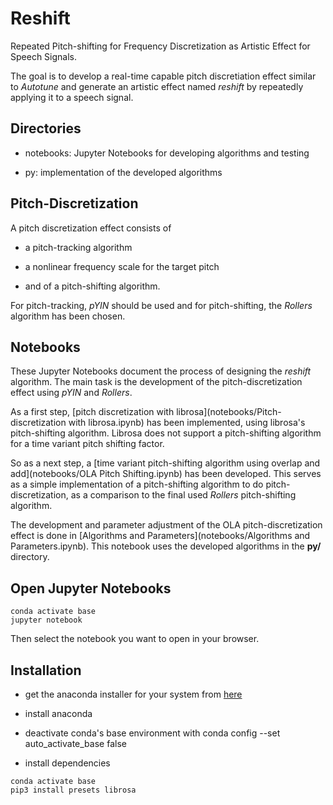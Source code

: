 Reshift
=======

Repeated Pitch-shifting for Frequency Discretization as Artistic Effect for Speech Signals.

The goal is to develop a real-time capable pitch discretiation effect similar to *Autotune* and generate an artistic effect named *reshift* by repeatedly applying it to a speech signal.


Directories
-----------

* notebooks: Jupyter Notebooks for developing algorithms and testing

* py: implementation of the developed algorithms


Pitch-Discretization
--------------------

A pitch discretization effect consists of

* a pitch-tracking algorithm

* a nonlinear frequency scale for the target pitch

* and of a pitch-shifting algorithm.

For pitch-tracking, *pYIN* should be used and for pitch-shifting, the *Rollers* algorithm has been chosen.


Notebooks
---------

These Jupyter Notebooks document the process of designing the *reshift* algorithm.
The main task is the development of the pitch-discretization effect using *pYIN* and *Rollers*.

As a first step, [pitch discretization with librosa](notebooks/Pitch-discretization with librosa.ipynb) has been implemented, using librosa's pitch-shifting algorithm.
Librosa does not support a pitch-shifting algorithm for a time variant pitch shifting factor.

So as a next step, a [time variant pitch-shifting algorithm using overlap and add](notebooks/OLA Pitch Shifting.ipynb) has been developed.
This serves as a simple implementation of a pitch-shifting algorithm to do pitch-discretization, as a comparison to the final used *Rollers* pitch-shifting algorithm.

The development and parameter adjustment of the OLA pitch-discretization effect is done in [Algorithms and Parameters](notebooks/Algorithms and Parameters.ipynb).
This notebook uses the developed algorithms in the **py/** directory.



Open Jupyter Notebooks
----------------------

```
conda activate base
jupyter notebook
```

Then select the notebook you want to open in your browser.


Installation
-----------

* get the anaconda installer for your system from [here](https://www.anaconda.com/products/individual)

* install anaconda

* deactivate conda's base environment with
        conda config --set auto_activate_base false

* install dependencies

```
conda activate base
pip3 install presets librosa
```

